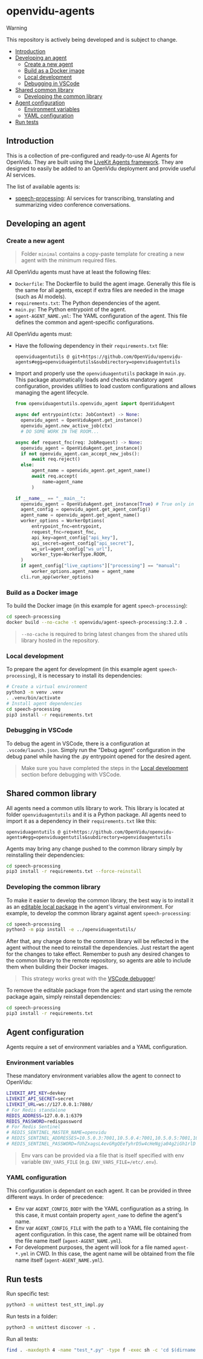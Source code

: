 # openvidu-agents

> [!WARNING]  
> This repository is actively being developed and is subject to change.

- [Introduction](#introduction)
- [Developing an agent](#developing-an-agent)
  - [Create a new agent](#create-a-new-agent)
  - [Build as a Docker image](#build-as-a-docker-image)
  - [Local development](#local-development)
  - [Debugging in VSCode](#debugging-in-vscode)
- [Shared common library](#shared-common-library)
  - [Developing the common library](#developing-the-common-library)
- [Agent configuration](#agent-configuration)
  - [Environment variables](#environment-variables)
  - [YAML configuration](#yaml-configuration)
- [Run tests](#run-tests)

## Introduction

This is a collection of pre-configured and ready-to-use AI Agents for OpenVidu. They are built using the [LiveKit Agents framework](https://docs.livekit.io/agents/). They are designed to easily be added to an OpenVidu deployment and provide useful AI services.

The list of available agents is:

- [speech-processing](speech-processing/README.md): AI services for transcribing, translating and summarizing video conference conversations.

## Developing an agent

### Create a new agent

> Folder `minimal` contains a copy-paste template for creating a new agent with the minimum required files.

All OpenVidu agents must have at least the following files:

- `Dockerfile`: The Dockerfile to build the agent image. Generally this file is the same for all agents, except if extra files are needed in the image (such as AI models).
- `requirements.txt`: The Python dependencies of the agent.
- `main.py`: The Python entrypoint of the agent.
- `agent-AGENT_NAME.yml`: The YAML configuration of the agent. This file defines the common and agent-specific configurations.

All OpenVidu agents must:

- Have the following dependency in their `requirements.txt` file:

  ```
  openviduagentutils @ git+https://github.com/OpenVidu/openvidu-agents#egg=openviduagentutils&subdirectory=openviduagentutils
  ```

- Import and properly use the `openviduagentutils` package in `main.py`. This package atuomatically loads and checks mandatory agent configuration, provides utilities to load custom configurations and allows managing the agent lifecycle.

  ```python
  from openviduagentutils.openvidu_agent import OpenViduAgent

  async def entrypoint(ctx: JobContext) -> None:
    openvidu_agent = OpenViduAgent.get_instance()
    openvidu_agent.new_active_job(ctx)
    # DO SOME WORK IN THE ROOM...

  async def request_fnc(req: JobRequest) -> None:
    openvidu_agent = OpenViduAgent.get_instance()
    if not openvidu_agent.can_accept_new_jobs():
        await req.reject()
    else:
        agent_name = openvidu_agent.get_agent_name()
        await req.accept(
            name=agent_name
        )

  if __name__ == "__main__":
    openvidu_agent = OpenViduAgent.get_instance(True) # True only in the "main" program
    agent_config = openvidu_agent.get_agent_config()
    agent_name = openvidu_agent.get_agent_name()
    worker_options = WorkerOptions(
        entrypoint_fnc=entrypoint,
        request_fnc=request_fnc,
        api_key=agent_config["api_key"],
        api_secret=agent_config["api_secret"],
        ws_url=agent_config["ws_url"],
        worker_type=WorkerType.ROOM,
    )
    if agent_config["live_captions"]["processing"] == "manual":
        worker_options.agent_name = agent_name
    cli.run_app(worker_options)
  ```

### Build as a Docker image

To build the Docker image (in this example for agent `speech-processing`):

```bash
cd speech-processing
docker build --no-cache -t openvidu/agent-speech-processing:3.2.0 .
```

> `--no-cache` is required to bring latest changes from the shared utils library hosted in the repository.

### Local development

To prepare the agent for development (in this example agent `speech-processing`), it is necessary to install its dependencies:

```bash
# Create a virtual environment
python3 -m venv .venv
. .venv/bin/activate
# Install agent dependencies
cd speech-processing
pip3 install -r requirements.txt
```

### Debugging in VSCode

To debug the agent in VSCode, there is a configuration at `.vscode/launch.json`. Simply run the "Debug agent" configuration in the debug panel while having the .py entrypoint opened for the desired agent.

> Make sure you have completed the steps in the [Local development](#local-development) section before debugging with VSCode.

## Shared common library

All agents need a common utils library to work. This library is located at folder `openviduagentutils` and it is a Python package. All agents need to import it as a dependency in their `requirements.txt` like this:

```
openviduagentutils @ git+https://github.com/OpenVidu/openvidu-agents#egg=openviduagentutils&subdirectory=openviduagentutils
```

Agents may bring any change pushed to the common library simply by reinstalling their dependencies:

```bash
cd speech-processing
pip3 install -r requirements.txt --force-reinstall
```

### Developing the common library

To make it easier to develop the common library, the best way is to install it as an [editable local package](https://pip.pypa.io/en/stable/topics/local-project-installs/#editable-installs) in the agent's virtual environment. For example, to develop the common library against agent `speech-processing`:

```bash
cd speech-processing
python3 -m pip install -e ../openviduagentutils/
```

After that, any change done to the common library will be reflected in the agent without the need to reinstall the dependencies. Just restart the agent for the changes to take effect. Remember to push any desired changes to the common library to the remote repository, so agents are able to include them when building their Docker images.

> This strategy works great with the [VSCode debugger](#debugging-in-vscode)!

To remove the editable package from the agent and start using the remote package again, simply reinstall dependencies:

```bash
cd speech-processing
pip3 install -r requirements.txt
```

## Agent configuration

Agents require a set of environment variables and a YAML configuration.

### Environment variables

These mandatory environment variables allow the agent to connect to OpenVidu:

```sh
LIVEKIT_API_KEY=devkey
LIVEKIT_API_SECRET=secret
LIVEKIT_URL=ws://127.0.0.1:7880/
# For Redis standalone
REDIS_ADDRESS=127.0.0.1:6379
REDIS_PASSWORD=redispassword
# For Redis Sentinel
# REDIS_SENTINEL_MASTER_NAME=openvidu
# REDIS_SENTINEL_ADDRESSES=10.5.0.3:7001,10.5.0.4:7001,10.5.0.5:7001,10.5.0.6:7001
# REDIS_SENTINEL_PASSWORD=fUhZxagsL4evGRgQEeTyhrD5w4cHeNgja04g2iGh1rlD
```

> Env vars can be provided via a file that is itself specified with env variable `ENV_VARS_FILE` (e.g. `ENV_VARS_FILE=/etc/.env`).

### YAML configuration

This configuration is dependant on each agent. It can be provided in three different ways. In order of precedence:

- Env var `AGENT_CONFIG_BODY` with the YAML configuration as a string. In this case, it must contain property `agent_name` to define the agent's name.
- Env var `AGENT_CONFIG_FILE` with the path to a YAML file containing the agent configuration. In this case, the agent name will be obtained from the file name itself (`agent-AGENT_NAME.yml`).
- For development purposes, the agent will look for a file named `agent-*.yml` in CWD. In this case, the agent name will be obtained from the file name itself (`agent-AGENT_NAME.yml`).

## Run tests

Run specific test:

```bash
python3 -m unittest test_stt_impl.py
```

Run tests in a folder:

```bash
python3 -m unittest discover -s .
```

Run all tests:

```bash
find . -maxdepth 4 -name "test_*.py" -type f -exec sh -c 'cd $(dirname {}) && python3 -m unittest $(basename {})' \;
```
